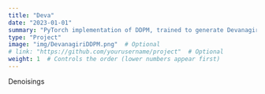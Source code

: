 ```yaml
---
title: "Deva"
date: "2023-01-01"
summary: "PyTorch implementation of DDPM, trained to generate Devanagiri Script."
type: "Project"
image: "img/DevanagiriDDPM.png"  # Optional
# link: "https://github.com/yourusername/project"  # Optional
weight: 1  # Controls the order (lower numbers appear first)
---
```


[](DevanagiriDDPM.png)

Denoisings